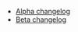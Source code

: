 * [Alpha changelog](https://flightone.com/alpha-config-patchnotes/)
* [Beta changelog](https://flightone.com/beta-config-patchnotes/)
